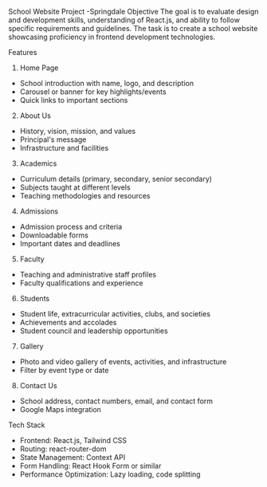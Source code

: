 School Website Project -Springdale
Objective
The goal is to evaluate design and development skills, understanding of React.js, and ability to follow specific requirements and guidelines. The task is to create a school website showcasing proficiency in frontend development technologies.

Features
1. Home Page
- School introduction with name, logo, and description
- Carousel or banner for key highlights/events
- Quick links to important sections
2. About Us
- History, vision, mission, and values
- Principal's message
- Infrastructure and facilities
3. Academics
- Curriculum details (primary, secondary, senior secondary)
- Subjects taught at different levels
- Teaching methodologies and resources
4. Admissions
- Admission process and criteria
- Downloadable forms
- Important dates and deadlines
5. Faculty
- Teaching and administrative staff profiles
- Faculty qualifications and experience
6. Students
- Student life, extracurricular activities, clubs, and societies
- Achievements and accolades
- Student council and leadership opportunities
7. Gallery
- Photo and video gallery of events, activities, and infrastructure
- Filter by event type or date
8. Contact Us
- School address, contact numbers, email, and contact form
- Google Maps integration

Tech Stack
- Frontend: React.js, Tailwind CSS
- Routing: react-router-dom
- State Management: Context API
- Form Handling: React Hook Form or similar
- Performance Optimization: Lazy loading, code splitting
